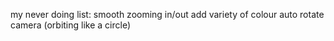 my never doing list:
smooth zooming in/out
add variety of colour
auto rotate camera (orbiting like a circle)
